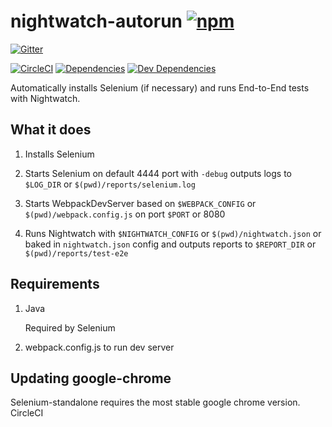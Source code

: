 # nightwatch-autorun [![npm](https://img.shields.io/npm/v/nightwatch-autorun.svg?style=flat-square)](https://www.npmjs.com/package/nightwatch-autorun)

[![Gitter](https://img.shields.io/gitter/room/nkbt/help.svg?style=flat-square)](https://gitter.im/nkbt/help)

[![CircleCI](https://img.shields.io/circleci/project/nkbt/nightwatch-autorun.svg?style=flat-square&label=nix-build)](https://circleci.com/gh/nkbt/nightwatch-autorun)
[![Dependencies](https://img.shields.io/david/nkbt/nightwatch-autorun.svg?style=flat-square)](https://david-dm.org/nkbt/nightwatch-autorun)
[![Dev Dependencies](https://img.shields.io/david/dev/nkbt/nightwatch-autorun.svg?style=flat-square)](https://david-dm.org/nkbt/nightwatch-autorun#info=devDependencies)


Automatically installs Selenium (if necessary) and runs End-to-End tests with Nightwatch.


## What it does

1. Installs Selenium

2. Starts Selenium on default 4444 port with `-debug` outputs logs to `$LOG_DIR` or `$(pwd)/reports/selenium.log`

3. Starts WebpackDevServer based on `$WEBPACK_CONFIG` or `$(pwd)/webpack.config.js` on port `$PORT` or 8080

4. Runs Nightwatch with `$NIGHTWATCH_CONFIG` or `$(pwd)/nightwatch.json` or baked in `nightwatch.json` config and outputs reports to `$REPORT_DIR` or `$(pwd)/reports/test-e2e`


## Requirements

1. Java

    Required by Selenium

2. webpack.config.js to run dev server


## Updating google-chrome

Selenium-standalone requires the most stable google chrome version. CircleCI